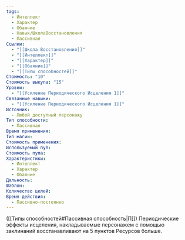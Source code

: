 ```yaml
---
tags:
  - Интеллект
  - Характер
  - Обаяние
  - Навык/ШколаВосстановления
  - Пассивная
Ссылки:
  - "[[Школа Восстановления]]"
  - "[[Интеллект]]"
  - "[[Характер]]"
  - "[[Обаяние]]"
  - "[[Типы способностей]]"
Стоимость: "10"
Стоимость выкупа: "15"
Уровни:
  - "[[Усиление Периодического Исцеления 1]]"
Связанные навыки:
  - "[[Усиление Периодического Исцеления 1]]"
Источник:
  - Любой доступный персонажу
Тип способности:
  - Пассивная
Время применения: 
Тип магии: 
Стоимость применения: 
Используемый пул: 
Стоимость пула: 
Характеристики:
  - Интеллект
  - Характер
  - Обаяние
Дальность: 
Шаблон: 
Количество целей: 
Время действия:
  - Пассивно-постоянно
---
```

([[Типы способностей#Пассивная способность|П]]) Периодические эффекты исцеления, накладываемые персонажем с помощью заклинаний восстанавливают на 5 пунктов Ресурсов больше. 